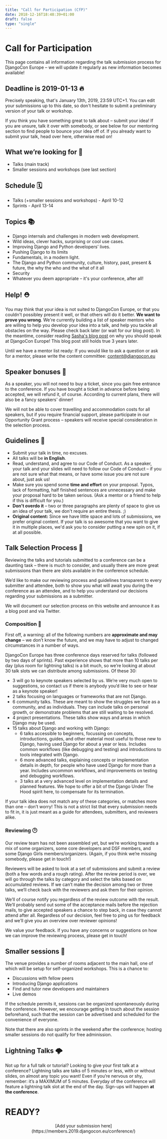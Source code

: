 ```yaml
---
title: "Call for Participation (CfP)"
date: 2018-12-16T18:48:39+01:00
draft: false
type: "single"
---
```


# Call for Participation

This page contains all information regarding the talk submission process for DjangoCon Europe – we will update it regularly as new information becomes available!

## Deadline is 2019-01-13 🔥

Precisely speaking, that's January 13th, 2019, 23:59 UTC+1. You can edit your submissions up to this date, so don't hesitate to submit a preliminary version of your talk or workshop.

If you think you have something great to talk about – submit your idea! If you are unsure, talk it over with somebody, or see below for our mentoring section to find people to bounce your idea off of. If you already want to submit your talk, head over here, otherwise read on!

## What we’re looking for 🌈

*   Talks (main track)
*   Smaller sessions and workshops (see last section)

## Schedule 🗓️

*   Talks (+smaller sessions and workshops) - April 10-12
*   Sprints - April 13-14

## Topics 📚

*   Django internals and challenges in modern web development.
*   Wild ideas, clever hacks, surprising or cool use cases.
*   Improving Django and Python developers’ lives.
*   Pushing Django to its limits
*   Fundamentals, in a modern light.
*   The Django and Python community, culture, history, past, present & future, the why the who and the what of it all
*   Security
*   Whatever you deem appropriate – it's your conference, after all!

## Help! ⛑️

You may think that your idea is not suited to DjangoCon Europe, or that you couldn't possibley present it well, or that others will do it better. **We want to prove you wrong**. We're currently building a list of speaker mentors who are willing to help you develop your idea into a talk, and help you tackle all obstacles on the way. Please check back later (or wait for our blog post). In the meantime, consider reading [Sasha's blog post](https://www.mxsasha.eu/blog/2015/03/11/why-you-should-speak/) on why you should speak at DjangoCon Europe! This blog post still holds true 3 years later.

Until we have a mentor list ready: If you would like to ask a question or ask for a mentor, please write the content committee: [content@djangocon.eu](mailto:content@djangocon.eu)

## Speaker bonuses 🎁

As a speaker, you will not need to buy a ticket, since you gain free entrance to the conference. If you have bought a ticket in advance before being accepted, we will refund it, of course. According to current plans, there will also be a fancy speakers' dinner!

We will not be able to cover travelling and accommodation costs for all speakers, but if you require financial support, please participate in our Opportunity Grant process – speakers will receive special consideration in the selection process.

## Guidelines 📏

*   Submit your talk in time, no excuses.
*   All talks will be **in English**.
*   Read, understand, and agree to our Code of Conduct. As a speaker, your talk and your slides will need to follow our Code of Conduct – if you are not sure what that means, or have some issue you are not sure about, just ask us!
*   Make sure you spend some **time and effort** on your proposal. Typos, lack of formatting, half finished sentences are unnecessary and make your proposal hard to be taken serious. (Ask a mentor or a friend to help if this is difficult for you.)
*   **Don't overdo it** – two or three paragraphs are plenty of space to give us an idea of your talk, we don't require an entire thesis. ;)
*   **Original content:** Since we have little space and lots of submissions, we prefer original content. If your talk is so awesome that you want to give it in multiple places, we'd ask you to consider putting a new spin on it, if at all possible.

## Talk Selection Process 🧐

Reviewing the talks and tutorials submitted to a conference can be a daunting task – there is much to consider, and usually there are more great submissions than there are slots available in the conference schedule.

We’d like to make our reviewing process and guidelines transparent to every submitter and attendee, both to show you what will await you during the conference as an attendee, and to help you understand our decisions regarding your submissions as a submitter.

We will document our selection process on this website and announce it as a blog post and via Twitter.

### Composition 📜

First off, a warning: all of the following numbers are **approximate and may change** – we don’t know the future, and we may have to adjust to changed circumstances in a number of ways.

DjangoCon Europe has three conference days reserved for talks (followed by two days of sprints). Past experience shows that more than 10 talks per day (plus room for lightning talks) is a bit much, so we’re looking at about 30 talk slots we can distribute among submissions. Of these 30:

*   3 will go to keynote speakers selected by us. We’re very much open to suggestions, so contact us if there is anybody you’d like to see or hear as a keynote speaker!
*   2 talks focusing on languages or frameworks that are not Django.
*   6 community talks. These are meant to show the struggles we face as a community, and as individuals. They can include talks on personal growth, or demonstrate problems that are still waiting to be resolved.
*   4 project presentations. These talks show ways and areas in which Django may be used.
*   15 talks about Django and working with Django:
    *   6 talks accessible to beginners, focussing on concepts, introductions, guides, and other material most useful to those new to Django, having used Django for about a year or less. Includes common workflows (like debugging and testing) and introductions to tools integrated with Django.
    *   6 more advanced talks, explaining concepts or implementation details in depth, for people who have used Django for more than a year. Includes uncommon workflows, and improvements on testing and debugging workflows.
    *   3 talks at a very advanced level on implementation details and planned features. We hope to offer a bit of the Django Under The Hood spirit here, to compensate for its termination.

If your talk idea does not match any of these categories, or matches more than one – don’t worry! This is not a strict list that every submission needs to fit in, it is just meant as a guide for attendees, submitters, and reviewers alike.

### Reviewing 🕑

Our review team has not been assembled yet, but we’re working towards a mix of some organizers, some core developers and DSF members, and some Django Girls members/organizers. (Again, if you think we’re missing somebody, please get in touch!)

Reviewers will be asked to look at a set of submissions and submit a review (both a few words and a rough rating). After the review period is over, we will go through the talks by category and select the talks based on accumulated reviews. If we can’t make the decision among two or three talks, we’ll check back with the reviewers and ask them for their opinion.

We’ll of course notify you regardless of the review outcome with the result. We’ll probably send out some of the acceptance mails before the rejection mails, to give accepted speakers a chance to step back, in case they cannot attend after all. Regardless of our decision, feel free to ping us for feedback and we’ll give you an overview over reviewer opinions!

We value your feedback. If you have any concerns or suggestions on how we can improve the reviewing process, please get in touch!

## Smaller sessions 🙌

The venue provides a number of rooms adjacent to the main hall, one of which will be setup for self-organized workshops. This is a chance to:

*   Discussions with fellow peers
*   Introducing Django applications
*   Find and tutor new developers and maintainers
*   Live demos

If the schedule permits it, sessions can be organized spontaneously during the conference. However, we encourage getting in touch about the session beforehand, such that the session can be advertised and scheduled for the convenience of everyone.

Note that there are also sprints in the weekend after the conference; hosting smaller sessions do not qualify for free adminission.

## Lightning Talks 🌩️

Not up for a full talk or tutorial? Looking to give your first talk at a conference? Lightning talks are talks of 5 minutes or less, with or without slides, on almost any topic you want! Even if you’re nervous or shy, remember: it’s a MAXIMUM of 5 minutes. Everyday of the conference will feature a lightning talk slot at the end of the day. Sign-ups will happen **at the conference**.

# READY?

<center>
[Add your submission here](https://members.2019.djangocon.eu/conference/)
</center>
